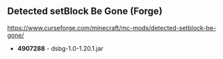 ## Detected setBlock Be Gone (Forge)
https://www.curseforge.com/minecraft/mc-mods/detected-setblock-be-gone/

- **4907288** - dsbg-1.0-1.20.1.jar